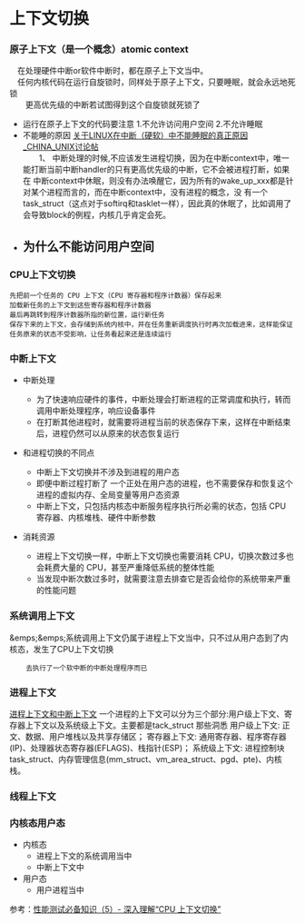 上下文切换
=============

### 原子上下文（是一个概念）atomic context
&emsp;在处理硬件中断or软件中断时，都在原子上下文当中。<br>
&emsp;任何内核代码在运行自旋锁时，同样处于原子上下文，只要睡眠，就会永远地死锁<br>
&emsp;&emsp;更高优先级的中断若试图得到这个自旋锁就死锁了<br>
- 运行在原子上下文的代码要注意
    1.不允许访问用户空间
    2.不允许睡眠
- 不能睡的原因
[关于LINUX在中断（硬软）中不能睡眠的真正原因 _CHINA_UNIX讨论帖](http://bbs.chinaunix.net/thread-2115820-1-1.html)<br>
&emsp;&emsp;1、 中断处理的时候,不应该发生进程切换，因为在中断context中，唯一能打断当前中断handler的只有更高优先级的中断，它不会被进程打断，如果在 中断context中休眠，则没有办法唤醒它，因为所有的wake_up_xxx都是针对某个进程而言的，而在中断context中，没有进程的概念，没 有一个task_struct（这点对于softirq和tasklet一样），因此真的休眠了，比如调用了会导致block的例程，内核几乎肯定会死。
- 为什么不能访问用户空间
    - 
### CPU上下文切换

    先把前一个任务的 CPU 上下文（CPU 寄存器和程序计数器）保存起来
    加载新任务的上下文到这些寄存器和程序计数器
    最后再跳转到程序计数器所指的新位置，运行新任务
    保存下来的上下文，会存储到系统内核中，并在任务重新调度执行时再次加载进来，这样能保证任务原来的状态不受影响，让任务看起来还是连续运行


### 中断上下文

- 中断处理
    - 为了快速响应硬件的事件，中断处理会打断进程的正常调度和执行，转而调用中断处理程序，响应设备事件
    - 在打断其他进程时，就需要将进程当前的状态保存下来，这样在中断结束后，进程仍然可以从原来的状态恢复运行

- 和进程切换的不同点
    - 中断上下文切换并不涉及到进程的用户态
    - 即便中断过程打断了 一个正处在用户态的进程，也不需要保存和恢复这个进程的虚拟内存、全局变量等用户态资源
    - 中断上下文，只包括内核态中断服务程序执行所必需的状态，包括 CPU 寄存器、内核堆栈、硬件中断参数
- 消耗资源
    -  进程上下文切换一样，中断上下文切换也需要消耗 CPU，切换次数过多也会耗费大量的 CPU，甚至严重降低系统的整体性能
    - 当发现中断次数过多时，就需要注意去排查它是否会给你的系统带来严重的性能问题
       
### 系统调用上下文
&emps;&emps;系统调用上下文仍属于进程上下文当中，只不过从用户态到了内核态，发生了CPU上下文切换
        
        去执行了一个软中断的中断处理程序而已


### 进程上下文
[进程上下文和中断上下文](https://www.cnblogs.com/hustcat/articles/1505618.html?spm=a2c6h.12873639.0.0.3aaf6ab6PFw7y8)
 一个进程的上下文可以分为三个部分:用户级上下文、寄存器上下文以及系统级上下文。主要都是tack_struct 那些洞悉
    用户级上下文: 正文、数据、用户堆栈以及共享存储区；
    寄存器上下文: 通用寄存器、程序寄存器(IP)、处理器状态寄存器(EFLAGS)、栈指针(ESP)；
    系统级上下文: 进程控制块task_struct、内存管理信息(mm_struct、vm_area_struct、pgd、pte)、内核栈。
    
    
### 线程上下文

### 内核态用户态
- 内核态
    - 进程上下文的系统调用当中
    - 中断上下文中
- 用户态
    - 用户进程当中

参考：[性能测试必备知识（5）- 深入理解“CPU 上下文切换”](https://www.cnblogs.com/poloyy/p/13347635.html)




